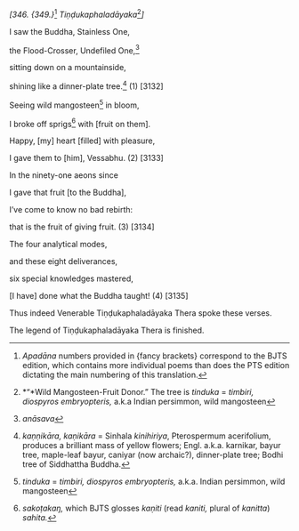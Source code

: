 *\[346. {349.}*[^1] *Tiṇḍukaphaladāyaka*[^2]*\]*

I saw the Buddha, Stainless One,

the Flood-Crosser, Undefiled One,[^3]

sitting down on a mountainside,

shining like a dinner-plate tree.[^4] (1) \[3132\]

Seeing wild mangosteen[^5] in bloom,

I broke off sprigs[^6] with \[fruit on them\].

Happy, \[my\] heart \[filled\] with pleasure,

I gave them to \[him\], Vessabhu. (2) \[3133\]

In the ninety-one aeons since

I gave that fruit \[to the Buddha\],

I’ve come to know no bad rebirth:

that is the fruit of giving fruit. (3) \[3134\]

The four analytical modes,

and these eight deliverances,

six special knowledges mastered,

\[I have\] done what the Buddha taught! (4) \[3135\]

Thus indeed Venerable Tiṇḍukaphaladāyaka Thera spoke these verses.

The legend of Tiṇḍukaphaladāyaka Thera is finished.

[^1]: *Apadāna* numbers provided in {fancy brackets} correspond to the
    BJTS edition, which contains more individual poems than does the PTS
    edition dictating the main numbering of this translation.

[^2]: *“*Wild Mangosteen-Fruit Donor.” The tree is *tinduka* = *timbiri,
    diospyros embryopteris,* a.k.a Indian persimmon, wild mangosteen

[^3]: *anāsava*

[^4]: *kaṇṇikāra, kaṇikāra* = Sinhala *kinihiriya*, Pterospermum
    acerifolium, produces a brilliant mass of yellow flowers; Engl.
    a.k.a. karnikar, bayur tree, maple-leaf bayur, caniyar (now
    archaic?), dinner-plate tree; Bodhi tree of Siddhattha Buddha.

[^5]: *tinduka* = *timbiri, diospyros embryopteris,* a.k.a. Indian
    persimmon, wild mangosteen

[^6]: *sakoṭakaŋ,* which BJTS glosses *kaṇiti* (read *kaniti,* plural of
    *kanitta*) *sahita.*

